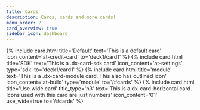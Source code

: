 ```yaml
---
title: Cards
description: Cards, cards and more cards!
menu_order: 2
card_overview: true
sidebar_icon: dashboard
---
```


{% include card.html title='Default'
    text='This is a default card'
    icon_content='at-credit-card'
    to='deck1/card1'
%}
{% include card.html title='SDK'
    text='This is a .dx-card-sdk card'
    icon_content='at-settings'
    type='sdk'
    to='deck1/card1'
%}
{% include card.html title='module'
    text='This is a .dx-card-module card. This also has outlined icon'
    icon_content='at-build'
    type='module'
    to='/#cards'
%}
{% include card.html title='Use wide card'
    title_type='h3'
    text='This is a dx-card-horizontal card. Icons used with this card are just numbers'
    icon_content='01'
    use_wide=true
    to='/#cards'
%}
